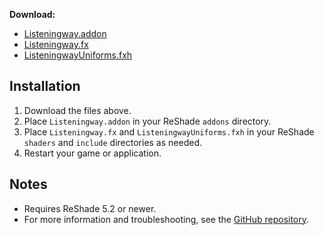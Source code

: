 **Download:**
- [Listeningway.addon](https://github.com/gposingway/Listeningway/releases/download/v{{VERSION}}/Listeningway.addon)
- [Listeningway.fx](https://github.com/gposingway/Listeningway/releases/download/v{{VERSION}}/Listeningway.fx)
- [ListeningwayUniforms.fxh](https://github.com/gposingway/Listeningway/releases/download/v{{VERSION}}/ListeningwayUniforms.fxh)

## Installation
1. Download the files above.
2. Place `Listeningway.addon` in your ReShade `addons` directory.
3. Place `Listeningway.fx` and `ListeningwayUniforms.fxh` in your ReShade `shaders` and `include` directories as needed.
4. Restart your game or application.

## Notes
- Requires ReShade 5.2 or newer.
- For more information and troubleshooting, see the [GitHub repository](https://github.com/gposingway/Listeningway).

